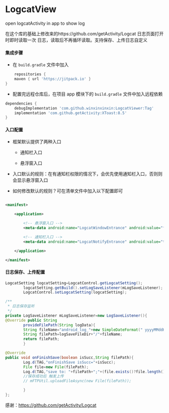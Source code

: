 # LogcatView

open logcatActivity in app to show log 

在这个库的基础上修改来的https://github.com/getActivity/Logcat
日志页面打开时即时读取一次 日志，读取后不再循环读取。支持保存、上传日志自定义

#### 集成步骤

* 在 `build.gradle` 文件中加入

```groovy
    repositories {
    maven { url 'https://jitpack.io' }
}
```

* 配置完远程仓库后，在项目 app 模块下的 `build.gradle` 文件中加入远程依赖

```groovy
dependencies {
    debugImplementation 'com.github.winxinxinxin:LogcatViewer:Tag'
    implementation 'com.github.getActivity:XToast:8.5'
}
```

#### 入口配置

* 框架默认提供了两种入口

    * 通知栏入口

    * 悬浮窗入口

* 入口默认的规则：在有通知栏权限的情况下，会优先使用通知栏入口，否则则会显示悬浮窗入口

* 如何修改默认的规则？可在清单文件中加入以下配置即可

```xml

<manifest>

    <application>

        <!-- 悬浮窗入口 -->
        <meta-data android:name="LogcatWindowEntrance" android:value="false" />

        <!-- 通知栏入口 -->
        <meta-data android:name="LogcatNotifyEntrance" android:value="true" />

    </application>

</manifest>
```

#### 日志保存、上传配置
```java
LogcatSetting logcatSetting=LogcatControl.getLogcatSetting();
        logcatSetting.getBuild().setLogSaveListener(mLogSaveListener);
        LogcatControl.setLogcatSetting(logcatSetting);

/**
 * 日志保存监听
 */
private LogSaveListener mLogSaveListener=new LogSaveListener(){
@Override public String
        provideFilePath(String logData){
        String fileName="android_log_"+new SimpleDateFormat(" yyyyMMddHHmmss",Locale.getDefault()).format(new Date())+".log";
        String filePath=logSaveFileDir+"/"+fileName;
        return filePath;
        }

@Override
public void onFinishSave(boolean isSucc,String filePath){
        Log.d(TAG,"onFinishSave isSucc="+isSucc);
        File file=new File(filePath);
        Log.d(TAG,"save to: "+filePath+";"+(file.exists()?file.length():"false"));
        //保存成功后 触发上传
        // mFTPUtil.uploadFileAsync(new File(filePath));

        }
};
```

感谢：https://github.com/getActivity/Logcat